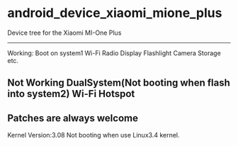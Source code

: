 android_device_xiaomi_mione_plus
================================

Device tree for the Xiaomi MI-One Plus

--------------------------------
Working:
Boot on system1
Wi-Fi
Radio
Display
Flashlight
Camera
Storage
etc.

Not Working
DualSystem(Not booting when flash into system2)
Wi-Fi Hotspot
--------------------------------
Patches are always welcome
--------------------------------
Kernel Version:3.08
Not booting when use Linux3.4 kernel.
